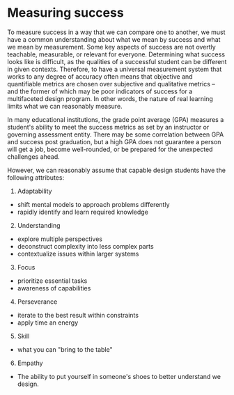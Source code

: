 # Measuring success

To measure success in a way that we can compare one to another, we must have a common understanding about what we mean by success and what we mean by measurement. Some key aspects of success are not overtly teachable, measurable, or relevant for everyone. Determining what success looks like is difficult, as the qualities of a successful student can be different in given contexts. Therefore, to have a universal measurement system that works to any degree of accuracy often means that objective and quantifiable metrics are chosen over subjective and qualitative metrics – and the former of which may be poor indicators of success for a multifaceted design program. In other words, the nature of real learning limits what we can reasonably measure.

In many educational institutions, the grade point average (GPA) measures a student's ability to meet the success metrics as set by an instructor or governing assessment entity. There may be some correlation between GPA and success post graduation, but a high GPA does not guarantee a person will get a job, become well-rounded, or be prepared for the unexpected challenges ahead. 

However, we can reasonably assume that capable design students have the following attributes:
 
 1. Adaptability
   - shift mental models to approach problems differently
   - rapidly identify and learn required knowledge 
 2. Understanding
   - explore multiple perspectives
   - deconstruct complexity into less complex parts
   - contextualize issues within larger systems
 3. Focus
   - prioritize essential tasks
   - awareness of capabilities
 4. Perseverance
   - iterate to the best result within constraints
   - apply time an energy
 5. Skill
   - what you can "bring to the table"
 6. Empathy
   - The ability to put yourself in someone's shoes to better understand we design.